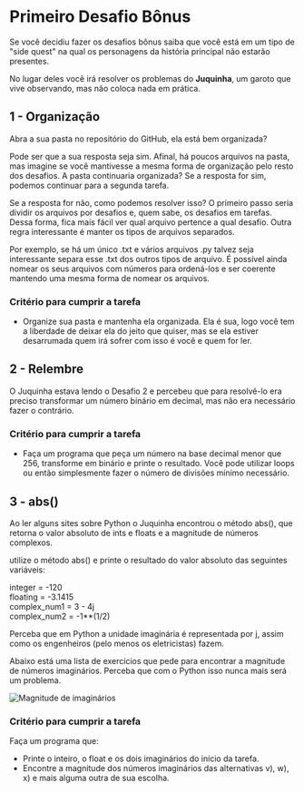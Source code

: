 # Primeiro Desafio Bônus

Se você decidiu fazer os desafios bônus saiba que você está em um tipo de "side quest" na qual os personagens da história principal não estarão presentes. 

No lugar deles você irá resolver os problemas do **Juquinha**, um garoto que vive observando, mas não coloca nada em prática.

## 1 - Organização

Abra a sua pasta no repositório do GitHub, ela está bem organizada?

Pode ser que a sua resposta seja sim. Afinal, há poucos arquivos na pasta, mas imagine se você mantivesse a mesma forma de organização pelo resto dos desafios. A pasta continuaria organizada? Se a resposta for sim, podemos continuar para a segunda tarefa.

Se a resposta for não, como podemos resolver isso? O primeiro passo seria dividir os arquivos por desafios e, quem sabe, os desafios em tarefas. Dessa forma, fica mais fácil ver qual arquivo pertence a qual desafio. Outra regra interessante é manter os tipos de arquivos separados. 

Por exemplo, se há um único .txt e vários arquivos .py talvez seja interessante separa esse .txt dos outros tipos de arquivo. É possível ainda nomear os seus arquivos com números para ordená-los e ser coerente mantendo uma mesma forma de nomear os arquivos.

### Critério para cumprir a tarefa

- Organize sua pasta e mantenha ela organizada. Ela é sua, logo você tem a liberdade de deixar ela do jeito que quiser, mas se ela estiver desarrumada quem irá sofrer com isso é você e quem for ler.

## 2 - Relembre

O Juquinha estava lendo o Desafio 2 e percebeu que para resolvê-lo era preciso transformar um número binário em decimal, mas não era necessário fazer o contrário.

### Critério para cumprir a tarefa

- Faça um programa que peça um número na base decimal menor que 256, transforme em binário e printe o resultado. Você pode utilizar loops ou então simplesmente fazer o número de divisões mínimo necessário.

## 3 - abs()

Ao ler alguns sites sobre Python o Juquinha encontrou o método abs(), que retorna o valor absoluto de ints e floats e a magnitude de números complexos.

utilize o método abs() e printe o resultado do valor absoluto das seguintes variáveis:

integer = -120\
floating = -3.1415\
complex_num1 = 3 - 4j\
complex_num2 = -1**(1/2)

Perceba que em Python a unidade imaginária é representada por j, assim como os engenheiros (pelo menos os eletricistas) fazem.

Abaixo está uma lista de exercícios que pede para encontrar a magnitude de números imaginários. Perceba que com o Python isso nunca mais será um problema. 

![Magnitude de imaginários](https://www.math-exercises.com/images/math-exercises/exercises/012%20Complex%20numbers%2002.png)

### Critério para cumprir a tarefa

Faça um programa que:
- Printe o inteiro, o float e os dois imaginários do início da tarefa.
- Encontre a magnitude dos números imaginários das alternativas v), w), x) e mais alguma outra de sua escolha.